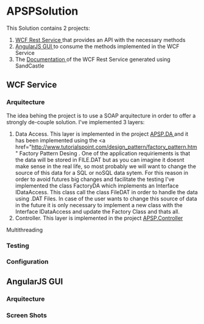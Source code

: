 # APSPSolution

This Solution contains 2 projects:

1. <a href="https://github.com/fran9rodriguez/APSPSolution/tree/master/APSPService" target="_blank"> WCF Rest Service </a> that provides an API with the necessary methods 
2. <a href="https://github.com/fran9rodriguez/APSPSolution/tree/master/APSPUI" target="_blank"> AngularJS GUI </a> to consume the methods implemented in the WCF Service 
3. The <a href="https://github.com/fran9rodriguez/APSPSolution/blob/master/Documentation/Help/Documentation.chm" target="_blank"> Documentation </a> of the WCF Rest Service generated using SandCastle 

## WCF Service
### Arquitecture

The idea behing the project is to use a SOAP arquitecture in order to offer a strongly de-couple solution. I've implemented 3 layers:
1. Data Access. This layer is implemented in the project <a href="https://github.com/fran9rodriguez/APSPSolution/tree/master/NewShore.APSP.DA"> APSP.DA </a> and it has been implemented using the <a href="http://www.tutorialspoint.com/design_pattern/factory_pattern.htm" Factory Pattern Desing </a>. One of the application requiriements is that the data will be stored in FILE.DAT but as you can imagine it doesnt make sense in the real life, so most probably we will want to change the source of this data for a SQL or noSQL data sytem. For this reason in order to avoid futures big changes and facilitate the testing I've implemented the class FactoryDA which implements an Interface IDataAccess. This class call the class FileDAT in order to handle the data using .DAT Files. In case of the user wants to change this source of data in the future it is only necessary to implement a new class with the Interface IDataAccess and update the Factory Class and thats all.
2. Controller. This layer is implemented in the project <a href="https://github.com/fran9rodriguez/APSPSolution/tree/master/NewShore.APSP.Controller"> APSP.Controller </a>

Multithreading

### Testing

### Configuration

## AngularJS GUI
### Arquitecture

### Screen Shots
